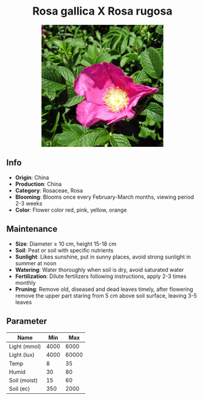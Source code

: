 <h1 align='center'>Rosa gallica X Rosa rugosa</h1>
<p align="center">
    <img 
        align='center'
        width='320'
        src="../images/rosa gallica x rosa rugosa.png" 
        alt='Rosa gallica X Rosa rugosa' />
</p>

## Info

 - **Origin**: China
 - **Production**: China
 - **Category**: Rosaceae, Rosa
 - **Blooming**: Blooms once every February-March months, viewing period 2-3 weeks
 - **Color**: Flower color red, pink, yellow, orange

## Maintenance

 - **Size**: Diameter ≥ 10 cm, height 15-18 cm
 - **Soil**: Peat or soil with specific nutrients
 - **Sunlight**: Likes sunshine, put in sunny places, avoid strong sunlight in summer at noon
 - **Watering**: Water thoroughly when soil is dry, avoid saturated water
 - **Fertilization**: Dilute fertilizers following instructions, apply 2-3 times monthly
 - **Pruning**: Remove old, diseased and dead leaves timely, after flowering remove the upper part staring from 5 cm above soil surface, leaving 3-5 leaves

## Parameter

| Name         | Min  | Max   |
|--------------|------|-------|
| Light (mmol) | 4000 | 6000  |
| Light (lux)  | 4000 | 60000 |
| Temp         | 8    | 35    |
| Humid        | 30   | 80    |
| Soil (moist) | 15   | 60    |
| Soil (ec)    | 350  | 2000  |
